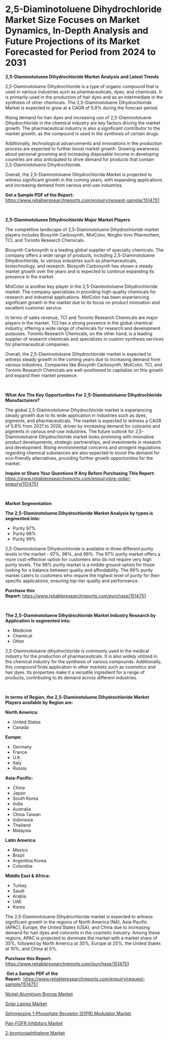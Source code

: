 <p><h1>2,5-Diaminotoluene Dihydrochloride Market Size Focuses on Market Dynamics, In-Depth Analysis and Future Projections of its Market Forecasted for Period from 2024 to 2031</h1></p><p><strong>2,5-Diaminotoluene Dihydrochloride Market Analysis and Latest Trends</strong></p>
<p><p>2,5-Diaminotoluene Dihydrochloride is a type of organic compound that is used in various industries such as pharmaceuticals, dyes, and chemicals. It is primarily used in the production of hair dyes and as an intermediate in the synthesis of other chemicals. The 2,5-Diaminotoluene Dihydrochloride Market is expected to grow at a CAGR of 5.9% during the forecast period.</p><p>Rising demand for hair dyes and increasing use of 2,5-Diaminotoluene Dihydrochloride in the chemical industry are key factors driving the market growth. The pharmaceutical industry is also a significant contributor to the market growth, as the compound is used in the synthesis of certain drugs.</p><p>Additionally, technological advancements and innovations in the production process are expected to further boost market growth. Growing awareness about personal grooming and increasing disposable income in developing countries are also anticipated to drive demand for products that contain 2,5-Diaminotoluene Dihydrochloride.</p><p>Overall, the 2,5-Diaminotoluene Dihydrochloride Market is projected to witness significant growth in the coming years, with expanding applications and increasing demand from various end-use industries.</p></p>
<p><strong>Get a Sample PDF of the Report:&nbsp;</strong> <a href="https://www.reliableresearchreports.com/enquiry/request-sample/1514751">https://www.reliableresearchreports.com/enquiry/request-sample/1514751</a></p>
<p>&nbsp;</p>
<p><strong>2,5-Diaminotoluene Dihydrochloride Major Market Players</strong></p>
<p><p>The competitive landscape of 2,5-Diaminotoluene Dihydrochloride market players includes Biosynth Carbosynth, MolColor, Ningbo Inno Pharmchem, TCI, and Toronto Research Chemicals. </p><p>Biosynth Carbosynth is a leading global supplier of specialty chemicals. The company offers a wide range of products, including 2,5-Diaminotoluene Dihydrochloride, to various industries such as pharmaceuticals, biotechnology, and research. Biosynth Carbosynth has shown a steady market growth over the years and is expected to continue expanding its presence in the market.</p><p>MolColor is another key player in the 2,5-Diaminotoluene Dihydrochloride market. The company specializes in providing high-quality chemicals for research and industrial applications. MolColor has been experiencing significant growth in the market due to its focus on product innovation and excellent customer service.</p><p>In terms of sales revenue, TCI and Toronto Research Chemicals are major players in the market. TCI has a strong presence in the global chemical industry, offering a wide range of chemicals for research and development purposes. Toronto Research Chemicals, on the other hand, is a leading supplier of research chemicals and specializes in custom synthesis services for pharmaceutical companies.</p><p>Overall, the 2,5-Diaminotoluene Dihydrochloride market is expected to witness steady growth in the coming years due to increasing demand from various industries. Companies like Biosynth Carbosynth, MolColor, TCI, and Toronto Research Chemicals are well-positioned to capitalize on this growth and expand their market presence.</p></p>
<p>&nbsp;</p>
<p><strong>What Are The Key Opportunities For 2,5-Diaminotoluene Dihydrochloride Manufacturers?</strong></p>
<p><p>The global 2,5-Diaminotoluene Dihydrochloride market is experiencing steady growth due to its wide application in industries such as dyes, pigments, and pharmaceuticals. The market is expected to witness a CAGR of 5.8% from 2021 to 2026, driven by increasing demand for colorants and pigments in various end-use industries. The future outlook for 2,5-Diaminotoluene Dihydrochloride market looks promising with innovative product developments, strategic partnerships, and investments in research and development. Rising environmental concerns and stringent regulations regarding chemical substances are also expected to boost the demand for eco-friendly alternatives, providing further growth opportunities for the market.</p></p>
<p><strong>Inquire or Share Your Questions If Any Before Purchasing This Report:</strong> <a href="https://www.reliableresearchreports.com/enquiry/pre-order-enquiry/1514751">https://www.reliableresearchreports.com/enquiry/pre-order-enquiry/1514751</a></p>
<p>&nbsp;</p>
<p><strong>Market Segmentation</strong></p>
<p><strong>The 2,5-Diaminotoluene Dihydrochloride Market Analysis by types is segmented into:</strong></p>
<p><ul><li>Purity 97%</li><li>Purity 98%</li><li>Purity 99%</li></ul></p>
<p><p>2,5-Diaminotoluene Dihydrochloride is available in three different purity levels in the market - 97%, 98%, and 99%. The 97% purity market offers a more cost-effective option for customers who do not require very high purity levels. The 98% purity market is a middle ground option for those looking for a balance between quality and affordability. The 99% purity market caters to customers who require the highest level of purity for their specific applications, ensuring top-tier quality and performance.</p></p>
<p><strong>Purchase this Report:&nbsp;</strong><a href="https://www.reliableresearchreports.com/purchase/1514751">https://www.reliableresearchreports.com/purchase/1514751</a></p>
<p>&nbsp;</p>
<p><strong>The 2,5-Diaminotoluene Dihydrochloride Market Industry Research by Application is segmented into:</strong></p>
<p><ul><li>Medicine</li><li>Chemical</li><li>Other</li></ul></p>
<p><p>2,5-Diaminotoluene dihydrochloride is commonly used in the medical industry for the production of pharmaceuticals. It is also widely utilized in the chemical industry for the synthesis of various compounds. Additionally, this compound finds application in other markets such as cosmetics and hair dyes. Its properties make it a versatile ingredient for a range of products, contributing to its demand across different industries.</p></p>
<p>&nbsp;</p>
<p><strong>In terms of Region, the 2,5-Diaminotoluene Dihydrochloride Market Players available by Region are:</strong></p>
<p>
    <p> <strong> North America: </strong>
        <ul>
            <li>United States</li>
            <li>Canada</li>
        </ul>
        </p> 
    <p> <strong> Europe: </strong>
        <ul>
            <li>Germany</li>
            <li>France</li>
            <li>U.K.</li>
            <li>Italy</li>
            <li>Russia</li>
        </ul>
        </p> 
    <p> <strong> Asia-Pacific: </strong>
        <ul>
            <li>China</li>
            <li>Japan</li>
            <li>South Korea</li>
            <li>India</li>
            <li>Australia</li>
            <li>China Taiwan</li>
            <li>Indonesia</li>
            <li>Thailand</li>
            <li>Malaysia</li>
        </ul>
        </p> 
    <p> <strong> Latin America: </strong>
        <ul>
            <li>Mexico</li>
            <li>Brazil</li>
            <li>Argentina Korea</li>
            <li>Colombia</li>
        </ul>
        </p> 
    <p> <strong> Middle East & Africa: </strong>
        <ul>
            <li>Turkey</li>
            <li>Saudi</li>
            <li>Arabia</li>
            <li>UAE</li>
            <li>Korea</li>
        </ul>
    </p>
    </p>
<p><p>The 2,5-Diaminotoluene Dihydrochloride market is expected to witness significant growth in the regions of North America (NA), Asia-Pacific (APAC), Europe, the United States (USA), and China due to increasing demand for hair dyes and colorants in the cosmetic industry. Among these regions, APAC is projected to dominate the market with a market share of 35%, followed by North America at 30%, Europe at 20%, the United States at 10%, and China at 5%.</p></p>
<p><strong>Purchase this Report: </strong><a href="https://www.reliableresearchreports.com/purchase/1514751">https://www.reliableresearchreports.com/purchase/1514751</a></p>
<p>&nbsp;<strong>Get a Sample PDF of the Report:&nbsp;&nbsp;</strong><a href="https://www.reliableresearchreports.com/enquiry/request-sample/1514751">https://www.reliableresearchreports.com/enquiry/request-sample/1514751</a></p>
<p><strong></strong></p>
<p><p><a href="https://view.publitas.com/reportprime-1/nickel-aluminium-bronze-market-insights-market-players-and-forecast-till-2031/">Nickel Aluminium Bronze Market</a></p><p><a href="https://view.publitas.com/reportprime-1/solar-lamps-market-furnish-information-about-market-size-market-share-market-dynamics-and-projections-spanning-from-2024-to-2031/">Solar Lamps Market</a></p><p><a href="https://flame-sidecar-702.notion.site/Sphingosine-1-Phosphate-Receptor-S1PR-Modulator-Market-Provides-a-Comprehensive-Analysis-Including-f6d5fc66926449b794e2219b6164128d">Sphingosine 1-Phosphate Receptor (S1PR) Modulator Market</a></p><p><a href="https://pretty-mail-caf.notion.site/Pan-FGFR-Inhibitors-Market-Size-Focuses-on-Market-Dynamics-In-Depth-Analysis-and-Future-Projections-0404ea9ecec94afe8393116838cc6651">Pan-FGFR Inhibitors Market</a></p><p><a href="https://full-wildebeest-80b.notion.site/2-bromonaphthalene-Market-Size-and-Examines-its-Market-Scope-with-a-Primary-Focus-on-Growth-Opport-3689992eb20343f1911956b19fed483a">2-bromonaphthalene Market</a></p></p>